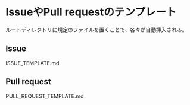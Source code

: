 # IssueやPull requestのテンプレート
ルートディレクトリに規定のファイルを置くことで、各々が自動挿入される。

## Issue
ISSUE_TEMPLATE.md

## Pull request
PULL_REQUEST_TEMPLATE.md
